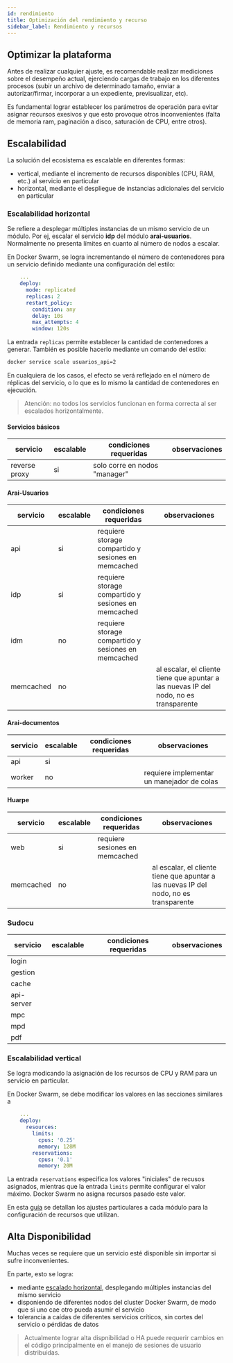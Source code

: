 ```yaml
---
id: rendimiento
title: Optimización del rendimiento y recurso
sidebar_label: Rendimiento y recursos
---
```


## Optimizar la plataforma

Antes de realizar cualquier ajuste, es recomendable realizar mediciones sobre el desempeño actual, ejerciendo cargas de trabajo 
en los diferentes procesos (subir un archivo de determinado tamaño, enviar a autorizar/firmar, incorporar a un expediente, previsualizar,
etc). 

Es fundamental lograr establecer los parámetros de operación para evitar asignar recursos exesivos y que esto provoque otros inconvenientes
(falta de memoria ram, paginación a disco, saturación de CPU, entre otros).

## Escalabilidad

La solución del ecosistema es escalable en diferentes formas:

* vertical, mediante el incremento de recursos disponibles (CPU, RAM, etc.) al servicio en particular
* horizontal, mediante el despliegue de instancias adicionales del servicio en particular

### Escalabilidad horizontal 

Se refiere a desplegar múltiples instancias de un mismo servicio de un módulo. Por ej, escalar el servicio
**idp** del módulo **arai-usuarios**. Normalmente no presenta límites en cuanto al número de nodos a escalar.

En Docker Swarm, se logra incrementando el número de contenedores para un servicio definido mediante una configuración 
del estilo:

```yaml
    ...
    deploy:
      mode: replicated
      replicas: 2
      restart_policy:
        condition: any
        delay: 10s
        max_attempts: 4
        window: 120s
```

La entrada `replicas` permite establecer la cantidad de contenedores a generar. También es posible hacerlo mediante un 
comando del estilo:

```bash
docker service scale usuarios_api=2
```

En cualquiera de los casos, el efecto se verá reflejado en el número de réplicas del servicio, o lo que es lo mismo la 
cantidad de contenedores en ejecución.

> Atención: no todos los servicios funcionan en forma correcta al ser escalados horizontalmente.

#### Servicios básicos

|servicio|escalable|condiciones requeridas|observaciones|
|--------|---------|----------------------|-------------|
|reverse proxy|si|solo corre en nodos "manager"| |


#### Arai-Usuarios

|servicio|escalable|condiciones requeridas|observaciones|
|--------|---------|----------------------|-------------|
|api|si|requiere storage compartido y sesiones en memcached| |
|idp|si|requiere storage compartido y sesiones en memcached| |
|idm|no|requiere storage compartido y sesiones en memcached | |
|memcached|no| |al escalar, el cliente tiene que apuntar a las nuevas IP del nodo, no es transparente|

#### Arai-documentos

|servicio|escalable|condiciones requeridas|observaciones|
|--------|---------|----------------------|-------------|
|api|si| | |
|worker|no| |requiere implementar un manejador de colas|

#### Huarpe

|servicio|escalable|condiciones requeridas|observaciones|
|--------|---------|----------------------|-------------|
|web|si|requiere sesiones en memcached| |
|memcached|no| |al escalar, el cliente tiene que apuntar a las nuevas IP del nodo, no es transparente|

### Sudocu

|servicio|escalable|condiciones requeridas|observaciones|
|--------|---------|----------------------|-------------|
|login| | | |			
|gestion| | | |
|cache| | | |		
|api-server| | | |
|mpc| | | |
|mpd| | | |
|pdf| | | |

### Escalabilidad vertical

Se logra modicando la asignación de los recursos de CPU y RAM para un servicio en particular. 

En Docker Swarm, se debe modificar los valores en las secciones similares a 

```yaml
    ...
    deploy:
      resources:
        limits:
          cpus: '0.25'
          memory: 128M
        reservations:
          cpus: '0.1'
          memory: 20M
```

La entrada `reservations` especifica los valores "iniciales" de recusos asignados, mientras que la entrada `limits` 
permite configurar el valor máximo. Docker Swarm no asigna recursos pasado este valor.

En esta [guía](../guia-aumentando-recursos) se detallan los ajustes particulares a cada módulo para la configuración de recursos que utilizan.


## Alta Disponibilidad

Muchas veces se requiere que un servicio esté disponible sin importar si sufre inconvenientes. 

En parte, esto se logra:

* mediante [escalado horizontal](#escalabilidad-horizontal), desplegando múltiples instancias del mismo servicio
* disponiendo de diferentes nodos del cluster Docker Swarm, de modo que si uno cae otro pueda asumir el servicio
* tolerancia a caídas de diferentes servicios críticos, sin cortes del servicio o pérdidas de datos

> Actualmente lograr alta dispnibilidad o HA puede requerir cambios en el código principalmente en el manejo de sesiones
> de usuario distribuidas.
